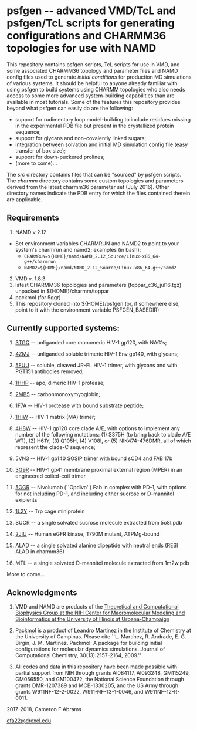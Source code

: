 # psfgen -- advanced VMD/TcL and psfgen/TcL scripts for generating configurations and CHARMM36 topologies for use with NAMD

This repository contains psfgen scripts, TcL scripts for use in VMD, and some associated CHARMM36 topology and parameter files and NAMD config files used to generate _initial conditions_ for production MD simulations of various systems.  It should be helpful to anyone already familiar with using psfgen to build systems using CHARMM topologies who also needs access to some more advanced system-building capabilities than are available in most tutorials.  Some of the features this repository provides beyond what psfgen can easily do are the following:

* support for rudimentary loop model-building to include residues missing in the experimental PDB file but present in the crystallized protein sequence;
* support for glycans and non-covalently linked sugars;
* integration between solvation and initial MD simulation config file (easy transfer of box size);
* support for down-puckered prolines;
* (more to come)...

The _src_ directory contains files that can be "sourced" by psfgen scripts.  The _charmm_ directory contains some custom topologies and parameters derived from the latest charmm36 parameter set (July 2016).  Other directory names indicate the PDB entry for which the files contained therein are applicable.

## Requirements

1. NAMD v 2.12
  * Set environment variables CHARMRUN and NAMD2 to point to your system's charmrun and namd2; examples (in bash):
     * `CHARMRUN=${HOME}/namd/NAMD_2.12_Source/Linux-x86_64-g++/charmrun`
     * `NAMD2=${HOME}/namd/NAMD_2.12_Source/Linux-x86_64-g++/namd2`
2. VMD v. 1.8.3
3. latest CHARMM36 topologies and parameters (toppar_c36_jul16.tgz) unpacked in ${HOME}/charmm/toppar
4. packmol (for 5ggr)
5. This repository cloned into ${HOME}/psfgen (or, if somewhere else, point to it with the environment variable PSFGEN_BASEDIR)

## Currently supported systems:

1. [3TGQ](http://www.rcsb.org/pdb/explore/explore.do?structureId=3tgq) -- unliganded core monomeric HIV-1 gp120, with NAG's;

2. [4ZMJ](http://www.rcsb.org/pdb/explore/explore.do?structureId=4zmj) -- unliganded soluble trimeric HIV-1 Env gp140, with glycans;

3. [5FUU](http://www.rcsb.org/pdb/explore/explore.do?structureId=5fuu) -- soluble, cleaved JR-FL HIV-1 trimer, with glycans and with PGT151 antibodies removed;

4. [1HHP](http://www.rcsb.org/pdb/explore/explore.do?structureID=1hhp) -- apo, dimeric HIV-1 protease;

5. [2MB5](http://www.rcsb.org/pdb/explore/explore.do?structureID=2mb5) -- carbonmonoxymyoglobin;

6. [1F7A](http://www.rcsb.org/pdb/explore/explore.do?structureID=1f7a) -- HIV-1 protease with bound substrate peptide;

7. [1HIW](http://www.rcsb.org/pdb/explore/explore.do?structureID=1hiw) -- HIV-1 matrix (MA) trimer;

8. [4H8W](http://www.rcsb.org/pdb/explore/explore.do?structureID=4h8w) -- HIV-1 gp120 core clade A/E, with options to implement any number of the following mutations: (1) S375H (to bring back to clade A/E WT), (2) H61Y, (3) Q105H, (4) V108I, or (5) NIK474-476DMR, all of which represent the clade-C sequence;

9. [5VN3](http://www.rcsb.org/pdb/explore/explore.do?structureID=5vn3) -- HIV-1 gp140 SOSIP trimer with bound sCD4 and FAB 17b

10. [3G9R](http://www.rcsb/org/pdb/explore/explore.do?structureID=3g9r) -- HIV-1 gp41 membrane proximal external region (MPER) in an engineered coiled-coil trimer  

11. [5GGR](http://www.rcsb.org/pdb/explore/explore.do?structureID=5ggr) -- Nivolumab (``Opdivo'') Fab in complex with PD-1, with options for not including PD-1, and including either sucrose or D-mannitol exipients

12. [1L2Y](http://www.rcsb.org/pdb/explore/explore.do?structureID=1l2y) -- Trp cage miniprotein

13. SUCR -- a single solvated sucrose molecule extracted from 5o8l.pdb

14. [2JIU](http://www.rcsb.org/pdb/explore.do?structureID=2jiu) -- Human eGFR kinase, T790M mutant, ATPMg-bound

15. ALAD -- a single solvated alanine dipeptide with neutral ends (RESI ALAD in charmm36)

16. MTL -- a single solvated D-mannitol molecule extracted from 1m2w.pdb

More to come...

## Acknowledgments

1. VMD and NAMD are products of the [Theoretical and Computational Biophysics Group at the NIH Center for Macromolecular Modeling and Bioinformatics at the University of Illinois at Urbana-Champaign](http://www.ks.uiuc.edu)

2. [Packmol](https://www.ime.unicamp.br/~martinez/packmol/userguide.shtml) is a product of Leandro Martinez in the Institute of Chemistry at the University of Campinas.  Please cite ``L. Martínez, R. Andrade, E. G. Birgin, J. M. Martínez. Packmol: A package for building initial configurations for molecular dynamics simulations. Journal of Computational Chemistry, 30(13):2157-2164, 2009.'' 

3. All codes and data in this repository have been made possible with partial support from NIH through grants AI084117, AI093248, GM115249, GM056550, and GM100472, the National Science Foundation through grants DMR-1207389 and MCB-1330205, and the US Army through grants W911NF-12-2-0022, W911-NF-13-1-0046, and W911NF-12-R-0011.

2017-2018, Cameron F Abrams

cfa22@drexel.edu

